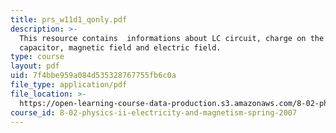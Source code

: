 ```yaml
---
title: prs_w11d1_qonly.pdf
description: >-
  This resource contains  informations about LC circuit, charge on the
  capacitor, magnetic field and electric field.
type: course
layout: pdf
uid: 7f4bbe959a084d535328767755fb6c0a
file_type: application/pdf
file_location: >-
  https://open-learning-course-data-production.s3.amazonaws.com/8-02-physics-ii-electricity-and-magnetism-spring-2007/7f4bbe959a084d535328767755fb6c0a_prs_w11d1_qonly.pdf
course_id: 8-02-physics-ii-electricity-and-magnetism-spring-2007
---
```

